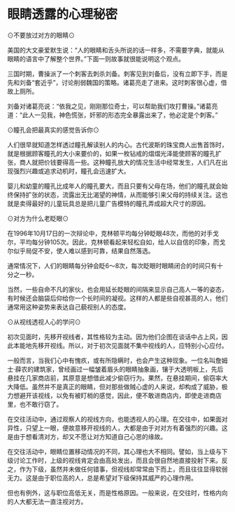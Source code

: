# 眼睛透露的心理秘密

⊙不要放过对方的眼睛⊙ 

美国的大文豪爱默生说：“人的眼睛和舌头所说的话一样多，不需要字典，就能从眼睛的语言中了解整个世界。”下面一则故事就很能说明这个观点。 

三国时期，曹操派了一个刺客去刺杀刘备。刺客见到刘备后，没有立即下手，而是先和刘备“套近乎”，讨论削弱魏国的策略。诸葛亮走了进来。这时刺客很心虚，借故上厕所。 

刘备对诸葛亮说：“依我之见，刚刚那位奇士，可以帮助我们攻打曹操。”诸葛亮道：“此人一见我，神色慌张，奸邪的形态完全暴露出来了，他必定是个刺客。” 

⊙瞳孔会把最真实的感觉告诉你⊙ 

人们很早就知道怎样透过瞳孔解读别人的内心。古代波斯的珠宝商人出售首饰时，就是根据顾客瞳孔的大小来要价的，如果一枚钻戒的熠熠光泽能使顾客的瞳孔扩张，商人就把价钱要得高一些。这种瞳孔放大的情况生活中经常发生，人们凡在出现强烈兴趣或追求动机时，瞳孔会迅速扩大。 

婴儿和幼童的瞳孔比成年人的瞳孔要大，而且只要有父母在场，他们的瞳孔就会始终保持扩张的状态，流露出无比渴望的神情，从而能够引来父母的持续关注。这也就是卖得最好的儿童玩具总是把儿童广告模特的瞳孔弄成超大尺寸的原因。 

⊙对方为什么老眨眼⊙ 

在1996年10月17日的一次辩论中，克林顿平均每分钟眨眼48次，而他的对手戈尔，平均每分钟105次。因此，克林顿看起来轻松自如，给人以自信的印象，而戈尔似乎局促不安，使人难以感到可靠，结果自然落选。 

通常情况下，人们的眼睛每分钟会眨6～8次，每次眨眼时眼睛闭合的时间只有十分之一秒。 

当然，一些自命不凡的家伙，也会用延长眨眼的间隔来显示自己高人一等的姿态，有时候还会脑袋后仰给你一个长时间的凝视。这样的人都是些自视甚高的人，他们通常用这种姿势来表达自己藐视别人的态度。 

⊙从视线透视人心的学问⊙ 

初次见面时，先移开视线者，其性格较为主动。因为他们企图在谈话中占上风，因此本能地先移开视线。所以，对于初次见面就不集中视线的人，应特别小心应付。 

一般而言，当我们心中有愧疚，或有所隐瞒时，也会产生这种现象。一位名叫詹姆士·薛农的建筑家，曾经画过一幅皱着眉头的眼睛抽象画，镶于大透明板上，先后悬挂在几家商店前，其原意是想借此减少偷窃行为。果然，在悬挂期间，偷窃率大大降低。虽然并不是真正的眼睛，但对那些做贼心虚的人来说，却构成了威胁，极力想避开该视线，以免有被盯梢的感觉，因此，便不敢进商店内，即使走进商店里，也不敢行窃了。 

在交往活动中，通过观察人的视线方向，也能透视人的心理。在交往中，如果面对异性，只望上一眼，便故意移开视线的人，大都是由于对对方有着强烈的兴趣。这是由于想看清对方，却又不愿让对方知道自己心思的缘故。 

在交往活动中，眼睛位置移动情况的不同，其心理也大不相同。譬如，当上级与下级讨论工作时，上级的视线肯定会由高处发出，而且会很自然地直接投射下来。反之，作为下级，虽然并未做任何错事，但视线却常常由下而上，而且往往显得软弱无力。这是由于职位高的人，总是希望对下级保持其威严的心理作用。 

但也有例外，这与职位高低无关，而是性格原因。一般来说，在交往时，性格内向的人大都无法一直注视对方。